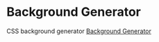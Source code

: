 # Background Generator
CSS background generator
[Background Generator](https://felicevalentine.github.io/Background_Generator/)
